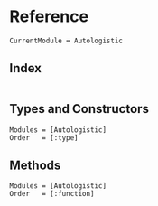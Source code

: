 # Reference

```@meta
CurrentModule = Autologistic
```

## Index

```@index
```

## Types and Constructors

```@autodocs
Modules = [Autologistic]
Order   = [:type]
```

## Methods

```@autodocs
Modules = [Autologistic]
Order   = [:function]
```